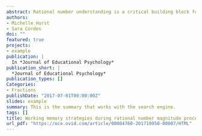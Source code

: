 ```yaml
---
abstract: Rational number understanding is a critical building block for success in more advanced mathematics; however, how rational number magnitudes are conceptualized is not fully understood. In the current study, we used a dual-task working memory (WM) interference paradigm to investigate the dominant type of strategy (i.e., requiring verbal WM resources vs. requiring primarily visuospatial WM resources) used by adults when processing rational number magnitudes presented in both decimal and fraction notation. Analyses revealed no significant differences in involvement of verbal and visuospatial WM, regardless of notation (fractions vs. decimals), indicating that adults rely upon a mix of strategies and WM resources when processing rational number magnitudes. However, this pattern interacted with algebra ability such that those performing better on the algebra assessment relied upon both verbal and visuospatial WM when engaging in rational number comparisons, whereas rational number performance by adults with low algebra fluency was affected only by a simultaneous verbal WM task. Together, results support previous work implicating the involvement of WM resources in rational number processing and is the first study to indicate that the involvement of both verbal and visuospatial WM, as opposed to relying primarily on verbal WM, when processing rational number magnitudes may be indicative of higher mathematical proficiency in the domain of algebra.
authors:
- Michelle Hurst
- Sara Cordes
doi: ""
featured: true
projects:
- example
publication: |
  In *Journal of Educational Psychology*
publication_short: |
  *Journal of Educational Psychology*
publication_types: []
Categories:
- Fractions
publishDate: "2017-07-01T00:00:00Z"
slides: example
summary: This is the summary that works with the search engine.
tags: []
title: Working memory strategies during rational number magnitude processing
url_pdf: "https://oce.ovid.com/article/00004760-201710950-00007/HTML"
---
```

